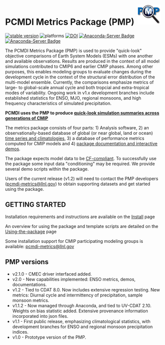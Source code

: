 <img src="share/pcmdi/PMPLogo_1359x1146px_300dpi.png" width="15%" height="15%" align="right" />
<h5 align="right"></h5>

PCMDI Metrics Package (PMP)
======
[![stable version](https://img.shields.io/badge/stable%20version-v2.1.0-brightgreen.svg)](https://github.com/PCMDI/pcmdi_metrics/releases/tag/v2.1.0)
![platforms](https://img.shields.io/badge/platforms-linux%20|%20osx-lightgrey.svg)
[![DOI](https://zenodo.org/badge/10345204.svg)](https://zenodo.org/badge/latestdoi/10345204)
[![Anaconda-Server Badge](https://anaconda.org/pcmdi/pcmdi_metrics/badges/installer/conda.svg)](https://conda.anaconda.org/pcmdi)
[![Anaconda-Server Badge](https://anaconda.org/pcmdi/pcmdi_metrics/badges/downloads.svg)](https://anaconda.org/pcmdi/pcmdi_metrics)
<!--[![CircleCI](https://circleci.com/gh/PCMDI/pcmdi_metrics.svg?style=svg)](https://circleci.com/gh/PCMDI/pcmdi_metrics) -->
<!--[![Coverage Status](https://coveralls.io/repos/github/PCMDI/pcmdi_metrics/badge.svg)](https://coveralls.io/github/PCMDI/pcmdi_metrics) -->

The PCMDI Metrics Package (PMP) is used to provide "quick-look" objective comparisons of Earth System Models (ESMs) with one another and available observations.  Results are produced in the context of all model simulations contributed to CMIP6 and earlier CMIP phases.  Among other purposes, this enables modeling groups to evaluate changes during the development cycle in the context of the structural error distribution of the multi-model ensemble. Currently, the comparisons emphasize metrics of large- to global-scale annual cycle and both tropcial and extra-tropical modes of variability. Ongoing work in v1.x development branches include established statistics for ENSO, MJO, regional monsoons, and high frequency characteristics of simulated precipitation.

**PCMDI uses the PMP to produce [quick-look simulation summaries across generations of CMIP](https://cmec.llnl.gov/results/physical.html)**

The metrics package consists of four parts: 1) Analysis software, 2) an observationally-based database of global (or near global, land or ocean) [time series and climatologies](https://github.com/PCMDI/PCMDIobs-cmor-tables/tree/master/catalogue), 3) a database of performance metrics computed for CMIP models and 4) [package documentation and interactive demos](http://pcmdi.github.io/pcmdi_metrics/).

The package expects model data to be [CF-compliant](http://cfconventions.org/). To successfully use the package some input data "conditioning" may be required. We provide several demo scripts within the package.

Users of the current release (v1.2) will need to contact the PMP developers (pcmdi-metrics@llnl.gov) to obtain supporting datasets and get started using the package.


GETTING STARTED
----------------

Installation requirements and instructions are available on the [Install](http://pcmdi.github.io/pcmdi_metrics/install.html) page

An overview for using the package and template scripts are detailed on the [Using-the-package](http://pcmdi.github.io/pcmdi_metrics) page

Some installation support for CMIP participating modeling groups is available: pcmdi-metrics@llnl.gov

PMP versions
------------

- v2.1.0 - CMEC driver interfaced added.
- v2.0 - New capabilities implemented: ENSO metrics, demos, documentations.
- v1.2 - Tied to CDAT 8.0.  Now includes extensive regression testing.  New metrics: Diurnal cycle and intermittency of precipitation, sample monsoon metrics.
- v1.1.2 - Now managed through Anaconda, and tied to UV-CDAT 2.10.  Weights on bias statistic added.   Extensive provenance information incorporated into json files.
- v1.1 - First public release, emphasizing climatological statistics, with development branches for ENSO and regional monsoon precipitation indices.
- v1.0 - Prototype version of the PMP.
